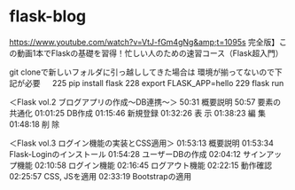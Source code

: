 # flask-blog 

https://www.youtube.com/watch?v=VtJ-fGm4gNg&amp;t=1095s
完全版】この動画1本でFlaskの基礎を習得！忙しい人のための速習コース（Flask超入門）

git cloneで新しいフォルダに引っ越ししてきた場合は
環境が揃ってないので下記が必要
　
  225  pip install flask
  228  export FLASK_APP=hello
  229  flask run

 

＜Flask vol.2 ブログアプリの作成〜DB連携〜＞
50:31 概要説明
50:57 要素の共通化
01:01:25 DB作成
01:15:46 新規登録
01:32:26 表 示
01:38:23 編 集
01:48:18 削 除

＜Flask vol.3 ログイン機能の実装とCSS適用＞
01:53:13 概要説明
01:53:34 Flask-Loginのインストール
01:54:28 ユーザーDBの作成
02:04:12 サインアップ機能
02:10:58 ログイン機能
02:16:45 ログアウト機能
02:22:15 動作確認
02:25:57 CSS, JSを適用
02:33:19 Bootstrapの適用
